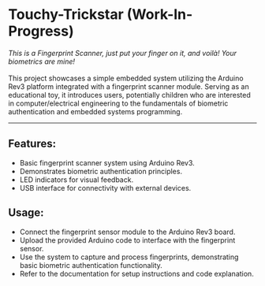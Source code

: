 # Touchy-Trickstar (Work-In-Progress)
*This is a Fingerprint Scanner, just put your finger on it, and voilà! Your biometrics are mine!* <br><br>
This project showcases a simple embedded system utilizing the Arduino Rev3 platform integrated with a fingerprint scanner module. Serving as an educational toy, it introduces users, potentially children who are interested in computer/electrical engineering to the fundamentals of biometric authentication and embedded systems programming.

***************************************************************************************************

## Features: 
- Basic fingerprint scanner system using Arduino Rev3.
- Demonstrates biometric authentication principles.
- LED indicators for visual feedback.
- USB interface for connectivity with external devices.

## Usage:
- Connect the fingerprint sensor module to the Arduino Rev3 board.
- Upload the provided Arduino code to interface with the fingerprint sensor.
- Use the system to capture and process fingerprints, demonstrating basic biometric authentication functionality.
- Refer to the documentation for setup instructions and code explanation.
